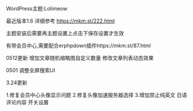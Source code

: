 WordPress主题:Lolimeow

最近版本1.6
详细参考
https://mkm.st/222.html

主题安装后需要再主题设置上点击下保存设置才生效

有带会员中心,需要配合erphpdown插件https://mkm.st/87.html


0512更新
增加文章随机缩略图自定义数量
修改文章列表动态效果


0501
调整全屏搜索UI

3.24更新

1.修复会员中心头像显示问题
2.修复头像加速服务器选择
3.增加禁止纯英文 日语评论内容 开关设置
